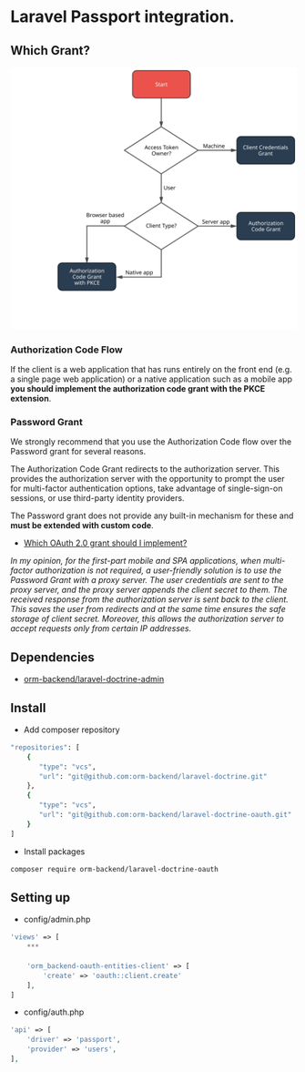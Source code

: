# Laravel Passport integration.

## Which Grant?

![Screenshot](grants.min.svg)

### Authorization Code Flow

If the client is a web application that has runs entirely on the front end (e.g. a single page web application) or a native application such as a mobile app **you should implement the authorization code grant with the PKCE extension**.

### Password Grant

We strongly recommend that you use the Authorization Code flow over the Password grant for several reasons.  

The Authorization Code Grant redirects to the authorization server. This provides the authorization server with the opportunity to prompt the user for multi-factor authentication options, take advantage of single-sign-on sessions, or use third-party identity providers.  

The Password grant does not provide any built-in mechanism for these and **must be extended with custom code**.  
 
 * [Which OAuth 2.0 grant should I implement?](https://oauth2.thephpleague.com/authorization-server/which-grant/)

_In my opinion, for the first-part mobile and SPA applications, when multi-factor authorization is not required, a user-friendly solution is to use the Password Grant with a proxy server. The user credentials are sent to the proxy server, and the proxy server appends the client secret to them. The received response from the authorization server is sent back to the client. This saves the user from redirects and at the same time ensures the safe storage of client secret. Moreover, this allows the authorization server to accept requests only from certain IP addresses._

## Dependencies

 * [orm-backend/laravel-doctrine-admin](https://github.com/orm-backend/laravel-doctrine-admin)

## Install

* Add composer repository

```BASH
"repositories": [
	{
       "type": "vcs",
       "url": "git@github.com:orm-backend/laravel-doctrine.git"
    },
    {
       "type": "vcs",
       "url": "git@github.com:orm-backend/laravel-doctrine-oauth.git"
    }
]
```

* Install packages

```BASH
composer require orm-backend/laravel-doctrine-oauth
```

## Setting up

 * config/admin.php

```PHP
'views' => [
	***
	
	'orm_backend-oauth-entities-client' => [
        'create' => 'oauth::client.create'
    ],
]
```

 * config/auth.php
 
```PHP
'api' => [
    'driver' => 'passport',
    'provider' => 'users',
],
```


